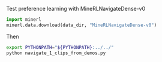 Test preference learning with MineRLNavigateDense-v0

```python
import minerl
minerl.data.download(data_dir, "MineRLNavigateDense-v0")
```

Then
```bash
export PYTHONPATH="${PYTHONPATH}:../../"
python navigate_1_clips_from_demos.py
```